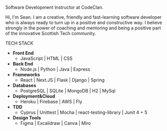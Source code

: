 Software Development Instructor at CodeClan.

Hi, I'm Sean.  I am a creative, friendly and fast-learning software developer who is always ready to turn up in a positive and constructive way.  I believe strongly in the power of coaching and mentoring and being a positive part of the innovative Scottish Tech community. 


TECH STACK
- **Front End**
  - JavaScript | HTML | CSS	
- **Back End**
  - Node.js | Python | Java | Express
- **Frameworks**
  - React | Next.JS | Flask | Django | Spring
- **Databases**
  - PostgreSQL | SQLite | MongoDB | H2 | MySql 		
- **Deployment&Cloud**
  - Heroku | Firebase | AWS | Fly
- **TDD**
  - Cyprus | Unittest | Mocha | react-testing-library | Junit 4 + 5
- **Design Tools**
  - Figma | Excalidraw | Canva | Miro 


<!---
sjohns2020/sjohns2020 is a ✨ special ✨ repository because its `README.md` (this file) appears on your GitHub profile.
You can click the Preview link to take a look at your changes.
--->
